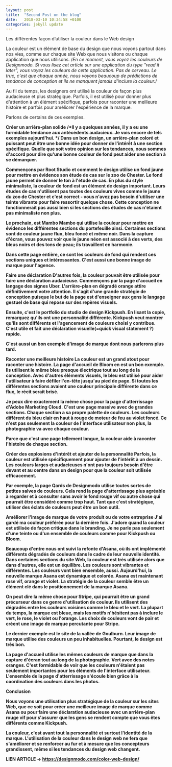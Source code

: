 ```yaml
---
layout: post
title:  "Second Post on the blog"
date:   2018-03-10 10:34:58 +0100
categories: jekyll update
---
```

Les différentes façon d’utiliser la couleur dans le Web design

La couleur est un élément de base du design que nous voyons partout dans nos vies, comme sur chaque site Web que nous visitons ou chaque application que nous utilisons.
 /*En ce moment, vous voyez les couleurs de Designmodo. Si vous lisez cet article sur une application du type "read it later", vous voyez les couleurs de cette application. Pas de cerveau. Le truc, c'est que chaque année, nous voyons beaucoup de prédictions de tendance de conception et ils ne manquent jamais d'inclure la couleur.*/

Au fil du temps, les designers ont utilisé la couleur de façon plus audacieuse et plus stratégique. Parfois, il est utilisé pour donner plus d'attention à un élément spécifique, parfois pour raconter une meilleure histoire et parfois pour améliorer l'expérience de la marque.

Parlons de certains de ces exemples.

<b>Créer un arrière-plan solide<b>
/*Il y a quelques années, il y a eu une formidable tendance aux antécédents audacieux. Je vois encore de tels exemples aujourd'hui. */ 
Dans un bon design, un arrière-plan coloré et puissant peut être une bonne idée pour donner de l'intérêt à une section spécifique. Quelle que soit votre opinion sur les tendances, nous sommes d'accord pour dire qu'une bonne couleur de fond peut aider une section à se démarquer.

Commençons par Root Studio et comment le design utilise un fond jaune pour mettre en évidence son étude de cas sur le zoo de Chester. Le fond jaune permet de donner le ton à l'étude de cas. En plus du style minimaliste, la couleur de fond est un élément de design important. Leurs études de cas n'utilisent pas toutes des couleurs vives comme le jaune du zoo de Chester et c'est correct - vous n'avez pas besoin d'utiliser une teinte vibrante pour faire ressortir quelque chose. Cette conception ne fonctionnerait pas aussi bien si les sections des études de cas n'étaient pas minimaliste non plus.

Le prochain, est Mambo Mambo qui utilise la couleur pour mettre en évidence les différentes sections du portefeuille ainsi. Certaines sections sont de couleur jaune fluo, bleu foncé et même noir. Dans la capture d'écran, vous pouvez voir que le jaune néon est associé à des verts, des bleus noirs et des tons de peau; ils travaillent en harmonie.

Dans cette page entière, ce sont les couleurs de fond qui rendent ces sections uniques et intéressantes. C'est aussi une bonne image de marque pour l'agence.

<b>Faire une déclaration<b>
D'autres fois, la couleur pouvait être utilisée pour faire une déclaration audacieuse. Commençons par la page d'accueil en langage des signes Uber. L'arrière-plan en dégradé orange attire définitivement votre attention. Il s'agit d'une grande stratégie de conception puisque le but de la page est d'enseigner aux gens le langage gestuel de base qui repose sur des repères visuels.

Ensuite, c'est le portfolio du studio de design Kickpush. En lisant la copie, remarquez qu'ils ont une personnalité différente. Kickpush veut montrer qu'ils sont différents et l'agencement de couleurs choisi y contribue. C'est utile et fait une déclaration visuelle(=quick visual statement ?) rapide.

C'est aussi un bon exemple d'image de marque dont nous parlerons plus tard.

<b>Raconter une meilleure histoire<b>
La couleur est un grand atout pour raconter une histoire. La page d'accueil de Bloom en est un bon exemple. Ils utilisent le même bleu presque électrique tout au long de la conception. Avec d'autres éléments visuels, le bleu est utilisé pour aider l'utilisateur à faire défiler l'en-tête jusqu'au pied de page. Si toutes les différentes sections avaient une couleur principale différente dans ce flux, le récit serait brisé.

Je peux dire exactement la même chose pour la page d'atterrissage d'Adobe Marketing Cloud. C'est une page massive avec de grandes sections. Chaque section a sa propre palette de couleurs. Les couleurs diffèrent du bleu clair en haut à rouge de moteur de feu au violet foncé. Ce n'est pas seulement la couleur de l'interface utilisateur non plus, la photographie va avec chaque couleur.

Parce que c'est une page tellement longue, la couleur aide à raconter l'histoire de chaque section.

<b>Créer des explosions d'intérêt et ajouter de la personnalité<b>
Parfois, la couleur est utilisée spécifiquement pour ajouter de l'intérêt à un dessin. Les couleurs larges et audacieuses n'ont pas toujours besoin d'être devant et au centre dans un design pour que la couleur soit utilisée efficacement.

Par exemple, la page Qards de Designmodo utilise toutes sortes de petites salves de couleurs. Cela rend la page d'atterrissage plus agréable à regarder et à consulter sans avoir le fond rouge vif ou autre chose qui pourrait être considéré comme trop haut. Tant que c'est stratégique, utiliser des éclats de couleurs peut être un bon outil.

<b>Améliorer l'image de marque de votre produit ou de votre entreprise<b>
J'ai gardé ma couleur préférée pour la dernière fois. J'adore quand la couleur est utilisée de façon critique dans le branding. Je ne parle pas seulement d'une teinte ou d'un ensemble de couleurs comme pour Kickpush ou Bloom.

Beaucoup d'entre nous ont suivi la refonte d'Asana, où ils ont implémenté différents dégradés de couleurs dans le cadre de leur nouvelle identité. Dans certaines sections du site Web, la couleur est très utilisée alors que dans d'autres, elle est un équilibre. Les couleurs sont vibrantes et différentes. Les couleurs vont bien ensemble, aussi. Aujourd'hui, la nouvelle marque Asana est dynamique et colorée. Asana est maintenant rose vif, orange et violet. La stratégie de la couleur semble être un élément clé dans le positionnement de la marque Asana.

On peut dire la même chose pour Stripe, qui pourrait être un grand précurseur dans ce genre d'utilisation de couleur. Ils utilisent des dégradés entre les couleurs voisines comme le bleu et le vert. La plupart du temps, la marque est bleue, mais les motifs n'hésitent pas à inclure le vert, le rose, le violet ou l'orange. Les choix de couleurs vont de pair et créent une image de marque percutante pour Stripe.

Le dernier exemple est le site de la vallée de Goulburn. Leur image de marque utilise des couleurs un peu inhabituelles. Pourtant, le design est très bon.

La page d'accueil utilise les mêmes couleurs de marque que dans la capture d'écran tout au long de la photographie. Vert avec des notes oranges. C'est formidable de voir que les couleurs n'étaient pas seulement importantes pour les éléments de l'interface utilisateur. L'ensemble de la page d'atterrissage s'écoule bien grâce à la coordination des couleurs dans les photos.

Conclusion

Nous voyons une utilisation plus stratégique de la couleur sur les sites Web, que ce soit pour créer une meilleure image de marque comme Asana ou pour faire une déclaration audacieuse avec un arrière-plan rouge vif pour s'assurer que les gens se rendent compte que vous êtes différents comme Kickpush.

La couleur, c'est avant tout la personnalité et surtout l'identité de la marque. L'utilisation de la couleur dans le design web ne fera que s'améliorer et se renforcer au fur et à mesure que les concepteurs grandissent, même si les tendances du design web changent.


LIEN ARTICLE -> https://designmodo.com/color-web-design/